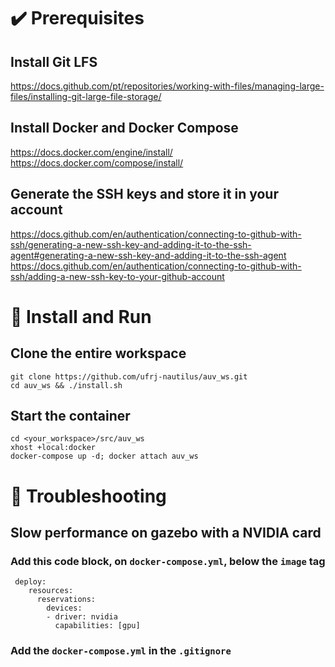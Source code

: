 # ✔️ Prerequisites
## Install Git LFS
<https://docs.github.com/pt/repositories/working-with-files/managing-large-files/installing-git-large-file-storage/>
## Install Docker and Docker Compose<br />
<https://docs.docker.com/engine/install/><br />
<https://docs.docker.com/compose/install/>
## Generate the SSH keys and store it in your account<br />
<https://docs.github.com/en/authentication/connecting-to-github-with-ssh/generating-a-new-ssh-key-and-adding-it-to-the-ssh-agent#generating-a-new-ssh-key-and-adding-it-to-the-ssh-agent><br />
<https://docs.github.com/en/authentication/connecting-to-github-with-ssh/adding-a-new-ssh-key-to-your-github-account>
# 🏁 Install and Run
## Clone the entire workspace
    
    git clone https://github.com/ufrj-nautilus/auv_ws.git
    cd auv_ws && ./install.sh
## Start the container
    
    cd <your_workspace>/src/auv_ws
    xhost +local:docker
    docker-compose up -d; docker attach auv_ws
# :bug: Troubleshooting
##  Slow performance on gazebo with a NVIDIA card
### Add this code block, on ```docker-compose.yml```, below the `image` tag
```
 deploy:
    resources:
      reservations:
        devices:
        - driver: nvidia
          capabilities: [gpu]
```
### Add the ```docker-compose.yml``` in the ```.gitignore```
